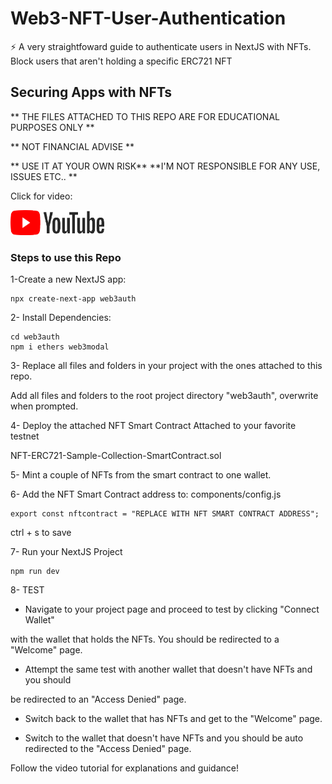 # Web3-NFT-User-Authentication
⚡ A very straightfoward guide to authenticate users in NextJS with NFTs. 
Block users that aren't holding a specific ERC721 NFT

<h2>Securing Apps with NFTs</h2>


** THE FILES ATTACHED TO THIS REPO ARE FOR EDUCATIONAL PURPOSES ONLY **

** NOT FINANCIAL ADVISE **

** USE IT AT YOUR OWN RISK** **I'M NOT RESPONSIBLE FOR ANY USE, ISSUES ETC.. **


Click for video:

<a href="https://youtu.be/WsJvf3LGtt0" target="_blank"><img src="https://github.com/net2devcrypto/misc/blob/main/ytlogo2.png" width="150" height="40"></a> 


<h3>Steps to use this Repo</h3>


1-Create a new NextJS app:

```shell
npx create-next-app web3auth
```

2- Install Dependencies:

```shell
cd web3auth
npm i ethers web3modal
```

3- Replace all files and folders in your project with the ones attached to this repo.

Add all files and folders to the root project directory "web3auth", overwrite when prompted.

4- Deploy the attached NFT Smart Contract Attached to your favorite testnet 

NFT-ERC721-Sample-Collection-SmartContract.sol

5- Mint a couple of NFTs from the smart contract to one wallet.

6- Add the NFT Smart Contract address to: components/config.js 

```shell
export const nftcontract = "REPLACE WITH NFT SMART CONTRACT ADDRESS";
```
ctrl + s to save

7- Run your NextJS Project

```shell
npm run dev
```

8- TEST

- Navigate to your project page and proceed to test by clicking "Connect Wallet"

with the wallet that holds the NFTs. You should be redirected to a "Welcome" page.

- Attempt the same test with another wallet that doesn't have NFTs and you should

be redirected to an "Access Denied" page.

- Switch back to the wallet that has NFTs and get to the "Welcome" page.

- Switch to the wallet that doesn't have NFTs and you should be auto redirected
to the "Access Denied" page.


Follow the video tutorial for explanations and guidance!
